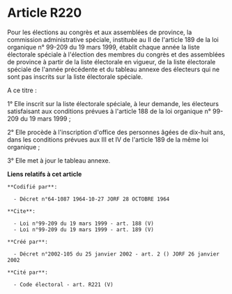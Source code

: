 # Article R220

Pour les élections au congrès et aux assemblées de province, la commission administrative spéciale, instituée au II de
l'article 189 de la loi organique n° 99-209 du 19 mars 1999, établit chaque année la liste électorale spéciale à l'élection
des membres du congrès et des assemblées de province à partir de la liste électorale en vigueur, de la liste électorale
spéciale de l'année précédente et du tableau annexe des électeurs qui ne sont pas inscrits sur la liste électorale spéciale. 

A ce titre : 

1° Elle inscrit sur la liste électorale spéciale, à leur demande, les électeurs satisfaisant aux conditions prévues à
l'article 188 de la loi organique n° 99-209 du 19 mars 1999 ; 

2° Elle procède à l'inscription d'office des personnes âgées de dix-huit ans, dans les conditions prévues aux III et IV de
l'article 189 de la même loi organique ; 

3° Elle met à jour le tableau annexe.

**Liens relatifs à cet article**

	**Codifié par**:

	  - Décret n°64-1087 1964-10-27 JORF 28 OCTOBRE 1964

	**Cite**:

	  - Loi n°99-209 du 19 mars 1999 - art. 188 (V)
	  - Loi n°99-209 du 19 mars 1999 - art. 189 (V)

	**Créé par**:

	  - Décret n°2002-105 du 25 janvier 2002 - art. 2 () JORF 26 janvier 2002

	**Cité par**:

	  - Code électoral - art. R221 (V)
